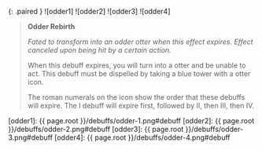 {: .paired }
![odder1]
![odder2]
![odder3]
![odder4]

> **Odder Rebirth**
>
> *Fated to transform into an odder otter when this effect expires. Effect
> canceled upon being hit by a certain action.*
>
> When this debuff expires, you will turn into a otter and be unable to act.
> This debuff must be dispelled by taking a blue tower with a otter icon.
>
> The roman numerals on the icon show the order that these debuffs will expire.
> The I debuff will expire first, followed by II, then III, then IV.

[odder1]: {{ page.root }}/debuffs/odder-1.png#debuff
[odder2]: {{ page.root }}/debuffs/odder-2.png#debuff
[odder3]: {{ page.root }}/debuffs/odder-3.png#debuff
[odder4]: {{ page.root }}/debuffs/odder-4.png#debuff
